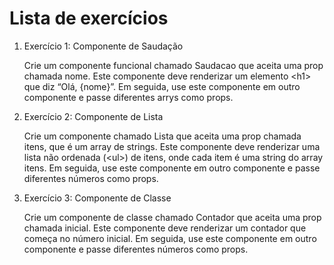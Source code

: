 <h1>Lista de exercícios</h1>
<ol>
  <li>
    Exercício 1: Componente de Saudação
    <p> Crie um componente funcional chamado Saudacao que aceita uma prop chamada nome. Este componente deve renderizar um elemento &#60;h1> que diz “Olá, {nome}”. Em seguida, use este componente em outro componente e passe diferentes arrys como props.</p>
  </li>
  <li>
    Exercício 2: Componente de Lista
    <p>Crie um componente chamado Lista que aceita uma prop chamada itens, que é um array de strings. Este componente deve renderizar uma lista não ordenada (&#60;ul>) de itens, onde cada item é uma string do array itens. Em seguida, use este componente em outro componente e passe diferentes números como props.</p>
  </li>
  <li>
    Exercício 3: Componente de Classe
    <p>Crie um componente de classe chamado Contador que aceita uma prop chamada inicial. Este componente deve renderizar um contador que começa no número inicial. Em seguida, use este componente em outro componente e passe diferentes números como props.</p>
  </li>
</ol>